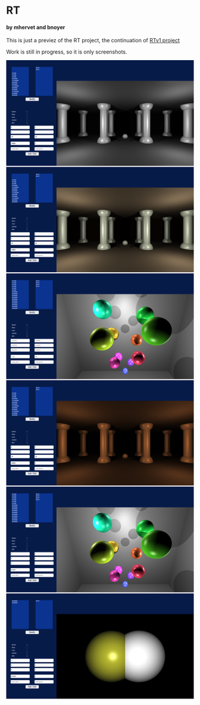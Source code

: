 # RT
#### by mhervet and bnoyer

This is just a previez of the RT project, the continuation of [RTv1 project](https://github.com/Toreben/Portfolio/tree/master/04%20RTv1)

Work is still in progress, so it is only screenshots.

![screen](./screens/Pillar%20scene%20Edit%20mode%20BW.png?raw=true "screen")
![screen](./screens/Pillar%20scene%20Edit%20mode.png?raw=true "screen")
![screen](./screens/Spheres%20scene.png?raw=true "screen")
![screen](./screens/Pillar%20scene%20Edit%20mode%20Sepia.png?raw=true "screen")
![screen](./screens/Spheres%20scene%20Edit%20mode.png?raw=true "screen")
![screen](./screens/Test%20scene.png?raw=true "screen")
